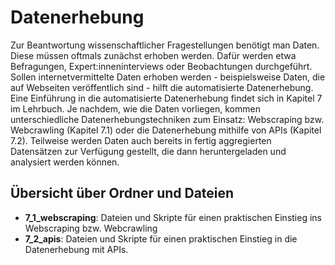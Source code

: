 # Datenerhebung 

Zur Beantwortung wissenschaftlicher Fragestellungen benötigt man Daten. Diese müssen oftmals zunächst erhoben werden. Dafür werden etwa Befragungen, Expert:inneninterviews oder Beobachtungen durchgeführt. Sollen internetvermittelte Daten erhoben werden - beispielsweise Daten, die auf Webseiten veröffentlich sind - hilft die automatisierte Datenerhebung. Eine Einführung in die automatisierte Datenerhebung findet sich in Kapitel 7 im Lehrbuch. Je nachdem, wie die Daten vorliegen, kommen unterschiedliche Datenerhebungstechniken zum Einsatz: Webscraping bzw. Webcrawling (Kapitel 7.1) oder die Datenerhebung mithilfe von APIs (Kapitel 7.2). Teilweise werden Daten auch bereits in fertig aggregierten Datensätzen zur Verfügung gestellt, die dann heruntergeladen und analysiert werden können.

## Übersicht über Ordner und Dateien 
- **7_1_webscraping**: Dateien und Skripte für einen praktischen Einstieg ins Webscraping bzw. Webcrawling
- **7_2_apis**: Dateien und Skripte für einen praktischen Einstieg in die Datenerhebung mit APIs. 
